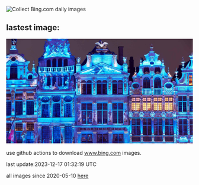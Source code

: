 ![Collect Bing.com daily images](https://github.com/counter2015/bing-daily-images/workflows/Collect%20Bing.com%20daily%20images/badge.svg)
## lastest image:
![](images/GrandPlaceXmas.jpg)

use github actions to download www.bing.com images.

last update:2023-12-17 01:32:19 UTC

all images since 2020-05-10 [here](https://github.com/counter2015/bing-daily-images/tree/master/images) 
